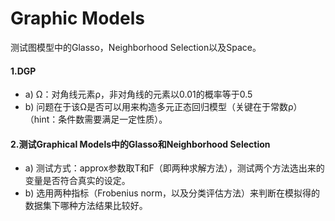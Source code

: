 
# Graphic Models

测试图模型中的Glasso，Neighborhood Selection以及Space。

#### 1.DGP   

- a)	Ω：对角线元素ρ，非对角线的元素以0.01的概率等于0.5    
- b)	问题在于该Ω是否可以用来构造多元正态回归模型（关键在于常数ρ）（hint：条件数需要满足一定性质）。          

#### 2.测试Graphical Models中的Glasso和Neighborhood Selection     

- a)	测试方式：approx参数取T和F（即两种求解方法），测试两个方法选出来的变量是否符合真实的设定。     
- b)	选用两种指标（Frobenius norm，以及分类评估方法）来判断在模拟得的数据集下哪种方法结果比较好。 
